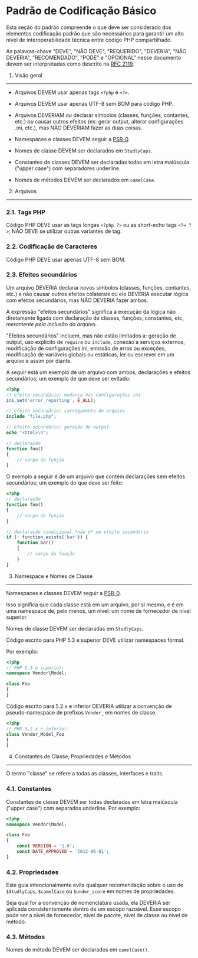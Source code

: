 Padrão de Codificação Básico
=====================

Esta seção do padrão compreende o que deve ser considerado dos elementos codificação padrão que são necessários para garantir um alto nível de interoperabilidade técnica entre código PHP compartilhado.

As palavras-chave "DEVE", "NÃO DEVE", "REQUERIDO", "DEVERIA", "NÃO DEVERIA", "RECOMENDADO", "PODE" e "OPCIONAL" nesse documento devem ser interpretadas como descrito na [RFC 2119](http://www.ietf.org/rfc/rfc2119.txt).

[PSR-0]: https://github.com/enricopereira/PSR_PT-BR/blob/master/PSR-0.md


1. Visão geral
-----------

- Arquivos DEVEM usar apenas tags `<?php` e `<?=`.

- Arquivos DEVEM usar apenas UTF-8 sem BOM para código PHP.

- Arquivos DEVERIAM _ou_ declarar símbolos (classes, funções, contantes, etc.) _ou_ causar outros efeitos (ex: gerar output, alterar configurações .ini, etc.), mas NÃO DEVERIAM fazer as duas coisas.

- Namespaces e classes DEVEM seguir a [PSR-0][].

- Nomes de classe DEVEM ser declarados em `StudlyCaps`.

- Constantes de classes DEVEM ser declaradas todas em letra maiúscula ("upper case") com separadores underline.

- Nomes de métodos DEVEM ser declarados em `camelCase`.


2. Arquivos
--------

### 2.1. Tags PHP

Código PHP DEVE usar as tags longas `<?php ?>` ou as short-echo tags `<?= ?>`; NÃO DEVE se utilizar outras variantes de tag.

### 2.2. Codificação de Caracteres

Código PHP DEVE usar apenas UTF-8 sem BOM.

### 2.3. Efeitos secundários

Um arquivo DEVERIA declarar novos símbolos (classes, funções, contantes, etc.) e não causar outros efeitos colaterais ou ele DEVERIA executar lógica com efeitos secundários, mas NÃO DEVERIA fazer ambos.

A expressão "efeitos secundários" significa a execução da lógica não diretamente ligada com declaração de classes, funções, constantes, etc, _meramente pela inclusão do arquivo_.

"Efeitos secundários" incluem, mas não estão limitados a: geração de output, uso explícito de `require` ou `include`, conexão a serviços externos, modificação de configurações ini, emissão de erros ou exceções, modificação de variáveis ​​globais ou estáticas,
ler ou escrever em um arquivo e assim por diante.

A seguir está um exemplo de um arquivo com ambos, declarações e efeitos secundários; um exemplo de que deve ser evitado:

```php
<?php
// efeito secundário: mudança nas configurações ini
ini_set('error_reporting', E_ALL);

// efeito secundário: carregamento de arquivo
include "file.php";

// efeito secundário: geração de output
echo "<html>\n";

// declaração
function foo()
{
    // corpo da função
}
```

O exemplo a seguir é de um arquivo que contém declarações sem efeitos secundários; um exemplo do que deve ser feito:

```php
<?php
// declaração
function foo()
{
    // corpo da função
}

// declaração condicional *não é* um efeito secundário
if (! function_exists('bar')) {
    function bar()
    {
        // corpo da função
    }
}
```


3. Namespace e Nomes de Classe
----------------------------

Namespaces e classes DEVEM seguir a [PSR-0][].

Isso significa que cada classe está em um arquivo, por si mesmo, e é em uma namespace de, pelo menos, um nível: um nome de fornecedor de nível superior.

Nomes de classe DEVEM ser declaradas em `StudlyCaps`.

Código escrito para PHP 5.3 e superior DEVE utilizar namespaces formal.

Por exemplo:

```php
<?php
// PHP 5.3 e superior:
namespace Vendor\Model;

class Foo
{
}
```

Código escrito para 5.2.x e inferior DEVERIA utilizar a convenção de pseudo-namespace de prefixos `Vendor_` em nomes de classe.

```php
<?php
// PHP 5.2.x e inferior:
class Vendor_Model_Foo
{
}
```

4. Constantes de Classe, Propriedades e Métodos
-------------------------------------------

O termo "classe" se refere a todas as classes, interfaces e traits.

### 4.1. Constantes

Constantes de classe DEVEM ser todas declaradas em letra maiúscula ("upper case") com separados underline.
Por exemplo:

```php
<?php
namespace Vendor\Model;

class Foo
{
    const VERSION = '1.0';
    const DATE_APPROVED = '2012-06-01';
}
```

### 4.2. Propriedades

Este guia intencionalmente evita qualquer recomendação sobre o uso de `$StudlyCaps`, `$camelCase` ou `$under_score` em nomes de propriedades.

Seja qual for a convenção de nomenclatura usada, ela DEVERIA ser aplicada consistentemente dentro de um escopo razoável. Esse escopo pode ser a nível de fornecedor, nível de pacote, nível de classe ou nível de método.

### 4.3. Métodos

Nomes de método DEVEM ser declarados em `camelCase()`.
